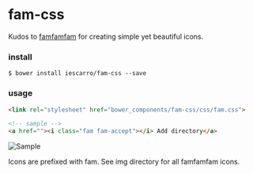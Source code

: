 # fam-css

Kudos to [famfamfam](http://www.famfamfam.com/) for creating simple yet beautiful icons. 

### install

```
$ bower install iescarro/fam-css --save
```

### usage

```html
<link rel="stylesheet" href="bower_components/fam-css/css/fam.css">

<!-- sample -->
<a href=""><i class="fam fam-accept"></i> Add directory</a>
```

![Sample](https://github.com/iescarro/fam-css/blob/master/etc/sample.png "Sample")

Icons are prefixed with fam. See img directory for all famfamfam icons.
